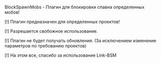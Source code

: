 BlockSpawnMobs - Плагин для блокировки спавна определенных мобов!


[!] Плагин предназначен для определенных проектов!

[!] Разрешается свобожное использование.

[!] Плагин не будет получать обновления. (За исключением изменение параметров по требованию проектов)

[!] На этом все, спасибо за использование Link-BSM
